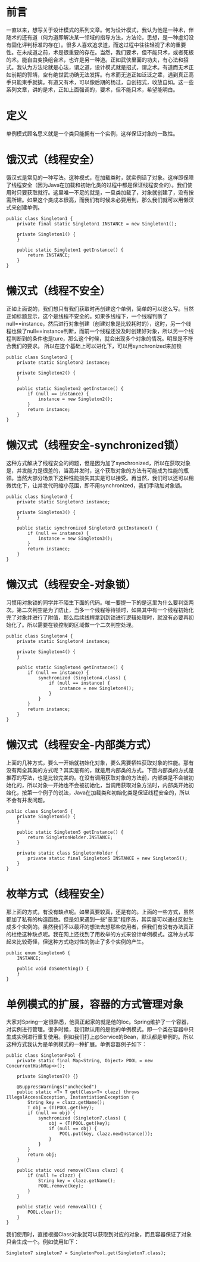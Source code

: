 # 前言
一直以来，想写关于设计模式的系列文章。何为设计模式，我认为他是一种术，伴随术的还有道（何为道即解决某一领域的指导方法，方法论，思想，是一种虚幻没有固化评判标准的存在）。很多人喜欢追求道，而这过程中往往轻视了术的重要性。在未成道之前，术是很重要的存在。当然，我们要术，但不能只术，或者死板的术。能自由变换组合术，也许是另一种道。正如武侠里面的功夫，有心法和招式。我认为方法论就是心法，谓之道，设计模式就是招式，谓之术。有道而无术正如前期的郭靖，空有绝世武功确无法发挥。有术而无道正如泛泛之辈，遇到真正高手只能束手就擒。有道又有术，可以像后期的杨过，自创招式，收放自如。这一些系列文章，讲的是术，正如上面强调的，要术，但不能只术，希望能明白。

# 定义
单例模式顾名思义就是一个类只能拥有一个实例，这样保证对象的一致性。

# 饿汉式（线程安全）
饿汉式是常见的一种写法。这种模式，在加载类时，就实例话了对象。这样即保障了线程安全（因为Java在加载和初始化类的过程中都是保证线程安全的）。我们使用时只要获取就行。这里唯一不足的就是，一旦类加载了，对象就创建了，没有按需所建。如果这个类成本很高，而我们有时候未必要用到，那么我们就可以用懒汉式来创建单例。
```
public class Singleton1 {
    private final static Singleton1 INSTANCE = new Singleton1();

    private Singleton1() {
    }

    public static Singleton1 getInstance() {
        return INSTANCE;
    }
}
```

# 懒汉式（线程不安全）
正如上面说的，我们想只有我们获取时再创建这个单例，简单的可以这么写。当然正如标题显示，这个是线程不安全的。如果多线程下，一个线程判断了null==instance，然后进行对象创建（创建对象是比较耗时的），这时，另一个线程也做了null==instance判断，而前一个线程还没及时创建好对象，所以另一个线程判断到的条件也是ture，那么这个时候，就会出现多个对象的情况。明显是不符合我们的要求。
所以在这个基础上可以进化下，可以用synchronized来加锁
```
public class Singleton2 {
    private static Singleton2 instance;

    private Singleton2() {
    }

    public static Singleton2 getInstance() {
        if (null == instance) {
            instance = new Singleton2();
        }
        return instance;
    }
}
```
# 懒汉式（线程安全-synchronized锁）
这种方式解决了线程安全的问题，但是因为加了synchronized，所以在获取对象是，并发能力是很差的，当高并发时，这个获取对象的方法有可能成为性能的瓶颈。当然大部分场景下这种性能损失其实是可以接受。再当然，我们可以还可以稍微优化下，让并发代码缩小范围，即不用synchronized，我们手动加对象锁。
```
public class Singleton3 {
    private static Singleton3 instance;

    private Singleton3() {
    }

    public static synchronized Singleton3 getInstance() {
        if (null == instance) {
            instance = new Singleton3();
        }
        return instance;
    }
}
```

# 懒汉式（线程安全-对象锁）
习惯用对象锁的同学并不陌生下面的代码。唯一要提一下的是这里为什么要判空两次。第二次判空是为了防止，当多一个线程等待锁时，如果其中有一个线程初始化完了对象并进行了附值，那么后续线程拿到到锁进行逻辑处理时，就没有必要再初始化了。所以需要在锁控制的区域做一个二次判空处理。
```
public class Singleton4 {
    private static Singleton4 instance;

    private Singleton4() {
    }

    public static Singleton4 getInstance() {
        if (null == instance) {
            synchronized (Singleton4.class) {
                if (null == instance) {
                    instance = new Singleton4();
                }
            }
        }
        return instance;
    }
}
```

# 懒汉式（线程安全-内部类方式）
上面的几种方式，要么一开始就初始化对象，要么需要牺牲获取对象的性能。那有没有两全其美的方式呢？其实是有的，就是用内部类的方式。下面内部类的方式是推荐的写法，也是比较完美的。在没有调用获取对象的方法前，内部类是不会被初始化的，所以对象一开始也不会被初始化，当调用获取对象方法时，内部类开始初始化，按第一个例子的说法，Java在加载类和初始化类是保证线程安全的，所以不会有并发问题。
```
public class Singleton5 {
    private Singleton5() {
    }

    public static Singleton5 getInstance() {
        return SingletonHolder.INSTANCE;
    }

    private static class SingletonHolder {
        private static final Singleton5 INSTANCE = new Singleton5();
    }
}
```

# 枚举方式（线程安全）
那上面的方式，有没有缺点呢。如果真要较真，还是有的。上面的一些方式，虽然都加了私有的构造函数。但是如果遇到一些"恶意"程序员，其实是可以通过反射生成多个实例的。虽然我们不以最坏的想法去想那些使用者，但我们有没有办法真正的杜绝这种缺点呢。我在网上还找到了用枚举的方式来设计单例模式。这种方式写起来比较奇怪，但这种方式绝对性的防止了多个实例的产生。
```
public enum Singleton6 {
    INSTANCE;

    public void doSomething() {
    }
}
```
# 单例模式的扩展，容器的方式管理对象
大家对Spring一定很熟悉，他真正起家的就是他的Ioc。Spring维护了一个容器，对实例进行管理。很多时候，我们默认用的是他的单例模式。即一个类在容器中只生成实例进行重复使用。例如我们打上@Service的Bean，默认都是单例的。所以这种方式我认为是单例模式的一种扩展。单例容器例子如下：
```
public class SingletonPool {
    private static final Map<String, Object> POOL = new ConcurrentHashMap<>();

    private Singleton7() {}

    @SuppressWarnings("unchecked")
    public static <T> T get(Class<T> clazz) throws IllegalAccessException, InstantiationException {
        String key = clazz.getName();
        T obj = (T)POOL.get(key);
        if (null == obj) {
            synchronized (Singleton7.class) {
                obj = (T)POOL.get(key);
                if (null == obj) {
                    POOL.put(key, clazz.newInstance());
                }
            }
        }
        return obj;
    }

    public static void remove(Class clazz) {
        if (null != clazz) {
            String key = clazz.getName();
            POOL.remove(key);
        }
    }

    public static void removeAll() {
        POOL.clear();
    }
}
```
我们使用时，直接根据Class对象就可以获取到对应的对象，而且容器保证了对象只会生成一个。例如使用如下：
```
Singleton7 singleton7 = SingletonPool.get(Singleton7.class);
```

